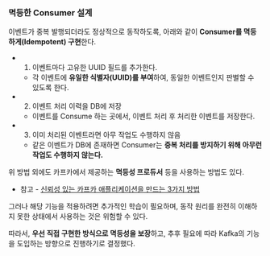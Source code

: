 ### 멱등한 Consumer 설계
이벤트가 중복 발행되더라도 정상적으로 동작하도록, 아래와 같이 **Consumer를 멱등하게(Idempotent) 구현**한다.
- 1. 이벤트마다 고유한 UUID 필드를 추가한다.
    - 각 이벤트에 **유일한 식별자(UUID)를 부여**하여, 동일한 이벤트인지 판별할 수 있도록 한다.
- 2. 이벤트 처리 이력을 DB에 저장
    - 이벤트를 Consume 하는 곳에서, 이벤트 처리 후 처리한 이벤트를 저장한다.
- 3. 이미 처리된 이벤트라면 아무 작업도 수행하지 않음
    - 같은 이벤트가 DB에 존재하면 Consumer는 **중복 처리를 방지하기 위해 아무런 작업도 수행하지 않는다.**



위 방법 외에도 카프카에서 제공하는 **멱등성 프로듀서** 등을 사용하는 방법도 있다.
- 참고 - [신뢰성 있는 카프카 애플리케이션을 만드는 3가지 방법](https://www.youtube.com/watch?v=7_VdIFH6M6Q)

그러나 해당 기능을 적용하려면 추가적인 학습이 필요하며,
동작 원리를 완전히 이해하지 못한 상태에서 사용하는 것은 위험할 수 있다.

따라서, **우선 직접 구현한 방식으로 멱등성을 보장**하고,
추후 필요에 따라 Kafka의 기능을 도입하는 방향으로 진행하기로 결정했다.

